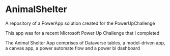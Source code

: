# AnimalShelter
A repository of a PowerApp solution created for the PowerUpChallenge

This app was for a recent Microsoft Power Up Challenge that I completed

The Animal Shelter App comprises of Dataverse tables, a model-driven app, a canvas app, a power automate flow and a power bi dashboard
